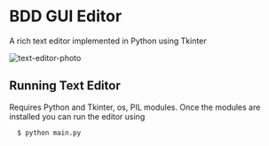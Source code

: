 # BDD GUI Editor
A rich text editor implemented in Python using Tkinter

![text-editor-photo](/text-editor.png)

## Running Text Editor
Requires Python and Tkinter, os, PIL modules. Once the modules are installed you can run the editor using
```
  $ python main.py
```
